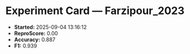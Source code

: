 # Experiment Card — Farzipour_2023

- **Started:** 2025-09-04 13:16:12
- **ReproScore:** 0.00
- **Accuracy:** 0.887
- **F1:** 0.939

